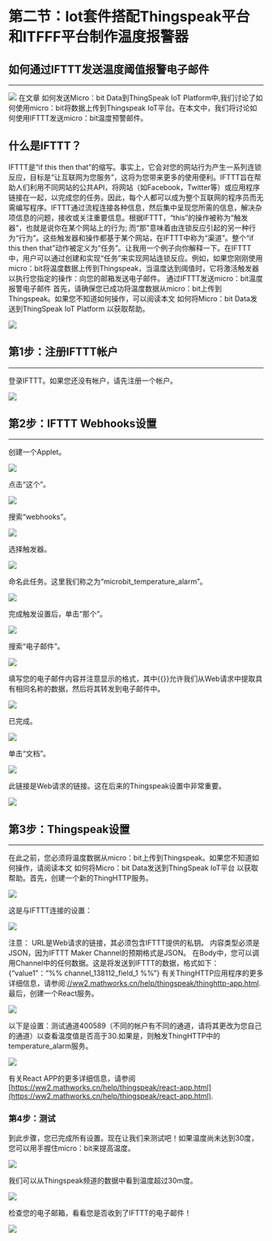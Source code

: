 # 第二节：Iot套件搭配Thingspeak平台和ITFFF平台制作温度报警器

## 如何通过IFTTT发送温度阈值报警电子邮件
---
![](https://raw.githubusercontent.com/elecfreaks/learn-cn/master/microbitKit/iot_kit/images/case_ifttt_01.jpg)
在文章 如何发送Micro：bit Data到ThingSpeak IoT Platform中,我们讨论了如何使用micro：bit将数据上传到Thingspeak IoT平台。在本文中，我们将讨论如何使用IFTTT发送micro：bit温度预警邮件。
## 什么是IFTTT？ ##
IFTTT是“if this then that”的缩写。事实上，它会对您的网站行为产生一系列连锁反应，目标是“让互联网为您服务”，这将为您带来更多的使用便利。IFTTT旨在帮助人们利用不同网站的公共API，将网站（如Facebook，Twitter等）或应用程序链接在一起，以完成您的任务。因此，每个人都可以成为整个互联网的程序员而无需编写程序。IFTTT通过流程连接各种信息，然后集中呈现您所需的信息，解决杂项信息的问题，接收或关注重要信息。根据IFTTT，“this”的操作被称为“触发器”，也就是说你在某个网站上的行为; 而“那”意味着由连锁反应引起的另一种行为“行为”。这些触发器和操作都基于某个网站，在IFTTT中称为“渠道”。整个“if this then that”动作被定义为“任务”。让我用一个例子向你解释一下。在IFTTT中，用户可以通过创建和实现“任务”来实现网站连锁反应。例如，如果您刚刚使用micro：bit将温度数据上传到Thingspeak，当温度达到阈值时，它将激活触发器以执行您指定的操作：向您的邮箱发送电子邮件。
通过IFTTT发送micro：bit温度报警电子邮件
首先，请确保您已成功将温度数据从micro：bit上传到Thingspeak。如果您不知道如何操作，可以阅读本文 如何将Micro：bit Data发送到ThingSpeak IoT Platform 以获取帮助。  

![](https://raw.githubusercontent.com/elecfreaks/learn-cn/master/microbitKit/iot_kit/images/case_ifttt_02.png)

## 第1步：注册IFTTT帐户
---
登录IFTTT。如果您还没有帐户，请先注册一个帐户。

![](https://raw.githubusercontent.com/elecfreaks/learn-cn/master/microbitKit/iot_kit/images/case_ifttt_03.png)

## 第2步：IFTTT Webhooks设置
---
创建一个Applet。

![](https://raw.githubusercontent.com/elecfreaks/learn-cn/master/microbitKit/iot_kit/images/case_ifttt_04.png)

点击“这个”。 

![](https://raw.githubusercontent.com/elecfreaks/learn-cn/master/microbitKit/iot_kit/images/case_ifttt_05.png)

搜索“webhooks”。 

![](https://raw.githubusercontent.com/elecfreaks/learn-cn/master/microbitKit/iot_kit/images/case_ifttt_06.png)

选择触发器。 

![](https://raw.githubusercontent.com/elecfreaks/learn-cn/master/microbitKit/iot_kit/images/case_ifttt_07.png)

命名此任务。这里我们称之为“microbit_temperature_alarm”。 

![](https://raw.githubusercontent.com/elecfreaks/learn-cn/master/microbitKit/iot_kit/images/case_ifttt_08.png)

完成触发设置后，单击“那个”。 

![](https://raw.githubusercontent.com/elecfreaks/learn-cn/master/microbitKit/iot_kit/images/case_ifttt_09.png)

搜索“电子邮件”。 

![](https://raw.githubusercontent.com/elecfreaks/learn-cn/master/microbitKit/iot_kit/images/case_ifttt_10.png)

填写您的电子邮件内容并注意显示的格式，其中{{}}允许我们从Web请求中提取具有相同名称的数据，然后将其转发到电子邮件中。

![](https://raw.githubusercontent.com/elecfreaks/learn-cn/master/microbitKit/iot_kit/images/case_ifttt_11.png)

已完成。 

![](https://raw.githubusercontent.com/elecfreaks/learn-cn/master/microbitKit/iot_kit/images/case_ifttt_12.png)

单击“文档”。 

![](https://raw.githubusercontent.com/elecfreaks/learn-cn/master/microbitKit/iot_kit/images/case_ifttt_13.png)

此链接是Web请求的链接。这在后来的Thingspeak设置中非常重要。 


![](https://raw.githubusercontent.com/elecfreaks/learn-cn/master/microbitKit/iot_kit/images/case_ifttt_14.png)

## 第3步：Thingspeak设置
---
在此之前，您必须将温度数据从micro：bit上传到Thingspeak。如果您不知道如何操作，请阅读本文 如何将Micro：bit Data发送到ThingSpeak IoT平台 以获取帮助。首先，创建一个新的ThingHTTP服务。 

![](https://raw.githubusercontent.com/elecfreaks/learn-cn/master/microbitKit/iot_kit/images/case_ifttt_15.png)

这是与IFTTT连接的设置：

 ![](https://raw.githubusercontent.com/elecfreaks/learn-cn/master/microbitKit/iot_kit/images/case_ifttt_16.png)

注意：
URL是Web请求的链接，其必须包含IFTTT提供的私钥。
内容类型必须是JSON，因为IFTTT Maker Channel的预期格式是JSON。
在Body中，您可以调用Channel中的任何数据。这是将发送到IFTTT的数据，格式如下：{“value1”：“%% channel_138112_field_1 %%”}
有关ThingHTTP应用程序的更多详细信息，请参阅:[//ww2.mathworks.cn/help/thingspeak/thinghttp-app.html](https://ww2.mathworks.cn/help/thingspeak/thinghttp-app.html). 最后，创建一个React服务。 

 ![](https://raw.githubusercontent.com/elecfreaks/learn-cn/master/microbitKit/iot_kit/images/case_ifttt_17.png)

以下是设置：测试通道400589（不同的帐户有不同的通道，请将其更改为您自己的通道）以查看温度值是否高于30.如果是，则触发ThingHTTP中的temperature_alarm服务。

 ![](https://raw.githubusercontent.com/elecfreaks/learn-cn/master/microbitKit/iot_kit/images/case_ifttt_18.png)

有关React APP的更多详细信息，请参阅 [https://ww2.mathworks.cn/help/thingspeak/react-app.html](https://ww2.mathworks.cn/help/thingspeak/react-app.html).
### 第4步：测试
到此步骤，您已完成所有设置。现在让我们来测试吧！如果温度尚未达到30度，您可以用手握住micro：bit来提高温度。
 
 ![](https://raw.githubusercontent.com/elecfreaks/learn-cn/master/microbitKit/iot_kit/images/case_ifttt_18.png)

我们可以从Thingspeak频道的数据中看到温度超过30m度。  

 ![](https://raw.githubusercontent.com/elecfreaks/learn-cn/master/microbitKit/iot_kit/images/case_ifttt_19.png)

检查您的电子邮箱，看看您是否收到了IFTTT的电子邮件！ 

 ![](https://raw.githubusercontent.com/elecfreaks/learn-cn/master/microbitKit/iot_kit/images/case_ifttt_20.png)

